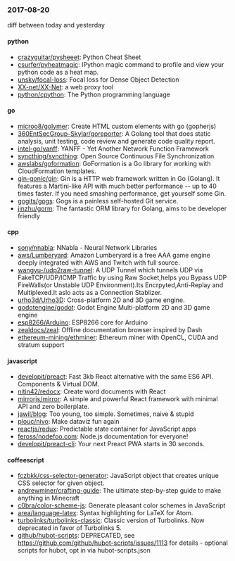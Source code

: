 ### 2017-08-20
diff between today and yesterday

#### python
* [crazyguitar/pysheeet](https://github.com/crazyguitar/pysheeet): Python Cheat Sheet
* [csurfer/pyheatmagic](https://github.com/csurfer/pyheatmagic): IPython magic command to profile and view your python code as a heat map.
* [unsky/focal-loss](https://github.com/unsky/focal-loss): Focal loss for Dense Object Detection
* [XX-net/XX-Net](https://github.com/XX-net/XX-Net): a web proxy tool
* [python/cpython](https://github.com/python/cpython): The Python programming language

#### go
* [microo8/golymer](https://github.com/microo8/golymer): Create HTML custom elements with go (gopherjs)
* [360EntSecGroup-Skylar/goreporter](https://github.com/360EntSecGroup-Skylar/goreporter): A Golang tool that does static analysis, unit testing, code review and generate code quality report.
* [intel-go/yanff](https://github.com/intel-go/yanff): YANFF - Yet Another Network Function Framework
* [syncthing/syncthing](https://github.com/syncthing/syncthing): Open Source Continuous File Synchronization
* [awslabs/goformation](https://github.com/awslabs/goformation): GoFormation is a Go library for working with CloudFormation templates.
* [gin-gonic/gin](https://github.com/gin-gonic/gin): Gin is a HTTP web framework written in Go (Golang). It features a Martini-like API with much better performance -- up to 40 times faster. If you need smashing performance, get yourself some Gin.
* [gogits/gogs](https://github.com/gogits/gogs): Gogs is a painless self-hosted Git service.
* [jinzhu/gorm](https://github.com/jinzhu/gorm): The fantastic ORM library for Golang, aims to be developer friendly

#### cpp
* [sony/nnabla](https://github.com/sony/nnabla): NNabla - Neural Network Libraries
* [aws/Lumberyard](https://github.com/aws/Lumberyard): Amazon Lumberyard is a free AAA game engine deeply integrated with AWS and Twitch  with full source.
* [wangyu-/udp2raw-tunnel](https://github.com/wangyu-/udp2raw-tunnel): A UDP Tunnel which tunnels UDP via FakeTCP/UDP/ICMP Traffic by using Raw Socket,helps you Bypass UDP FireWalls(or Unstable UDP Environment).Its Encrpyted,Anti-Replay and Multiplexed.It aslo acts as a Connection Stablizer.
* [urho3d/Urho3D](https://github.com/urho3d/Urho3D): Cross-platform 2D and 3D game engine.
* [godotengine/godot](https://github.com/godotengine/godot): Godot Engine  Multi-platform 2D and 3D game engine
* [esp8266/Arduino](https://github.com/esp8266/Arduino): ESP8266 core for Arduino
* [zealdocs/zeal](https://github.com/zealdocs/zeal): Offline documentation browser inspired by Dash
* [ethereum-mining/ethminer](https://github.com/ethereum-mining/ethminer): Ethereum miner with OpenCL, CUDA and stratum support

#### javascript
* [developit/preact](https://github.com/developit/preact):  Fast 3kb React alternative with the same ES6 API. Components & Virtual DOM.
* [nitin42/redocx](https://github.com/nitin42/redocx):  Create word documents with React
* [mirrorjs/mirror](https://github.com/mirrorjs/mirror): A simple and powerful React framework with minimal API and zero boilerplate.
* [jawil/blog](https://github.com/jawil/blog): Too young, too simple. Sometimes, naive & stupid 
* [plouc/nivo](https://github.com/plouc/nivo): Make dataviz fun again
* [reactjs/redux](https://github.com/reactjs/redux): Predictable state container for JavaScript apps
* [feross/nodefoo.com](https://github.com/feross/nodefoo.com):  Node.js documentation for everyone!
* [developit/preact-cli](https://github.com/developit/preact-cli):  Your next Preact PWA starts in 30 seconds.

#### coffeescript
* [fczbkk/css-selector-generator](https://github.com/fczbkk/css-selector-generator): JavaScript object that creates unique CSS selector for given object.
* [andrewminer/crafting-guide](https://github.com/andrewminer/crafting-guide): The ultimate step-by-step guide to make anything in Minecraft
* [c0bra/color-scheme-js](https://github.com/c0bra/color-scheme-js): Generate pleasant color schemes in JavaScript
* [area/language-latex](https://github.com/area/language-latex): Syntax highlighting for LaTeX for Atom.
* [turbolinks/turbolinks-classic](https://github.com/turbolinks/turbolinks-classic): Classic version of Turbolinks. Now deprecated in favor of Turbolinks 5.
* [github/hubot-scripts](https://github.com/github/hubot-scripts): DEPRECATED, see https://github.com/github/hubot-scripts/issues/1113 for details - optional scripts for hubot, opt in via hubot-scripts.json
